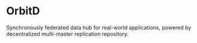 # OrbitD
Synchronously federated data hub for real-world applications, powered by decentralized multi-master replication repository.
